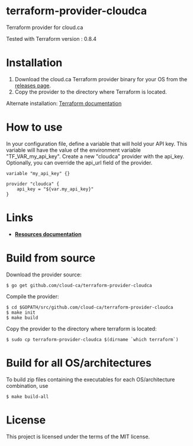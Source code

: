 # terraform-provider-cloudca

Terraform provider for cloud.ca

Tested with Terraform version : 0.8.4

# Installation

1. Download the cloud.ca Terraform provider binary for your OS from the [releases page](https://github.com/cloud-ca/terraform-provider-cloudca/releases).
2. Copy the provider to the directory where Terraform is located.

Alternate installation: [Terraform documentation](https://www.terraform.io/docs/plugins/basics.html)

# How to use

In your configuration file, define a variable that will hold your API key. This variable will have the value of the environment variable "TF_VAR_my_api_key". Create a new "cloudca" provider with the api_key. Optionally, you can override the api_url field of the provider.
```hcl
variable "my_api_key" {}

provider "cloudca" {
	api_key = "${var.my_api_key}"
}
```

# Links
- [**Resources documentation**](https://github.com/cloud-ca/terraform-cloudca/blob/master/cloudca/README.md)

# Build from source

Download the provider source:
```Shell
$ go get github.com/cloud-ca/terraform-provider-cloudca
```
Compile the provider:
```Shell
$ cd $GOPATH/src/github.com/cloud-ca/terraform-provider-cloudca
$ make init
$ make build
```
Copy the provider to the directory where terraform is located:
```Shell
$ sudo cp terraform-provider-cloudca $(dirname `which terraform`)
```
# Build for all OS/architectures
To build zip files containing the executables for each OS/architecture combination, use
```Shell
$ make build-all
```
# License

This project is licensed under the terms of the MIT license.
